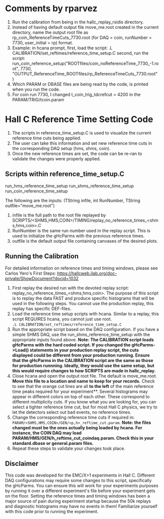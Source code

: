 # Comments by rparvez
1. Run the calibration from being in the hallc_replay_rsidis directory.
2. Instead of having default output file move_me.root created in the current directory, name the output root file as rp_coin_ReferenceTimeCuts_7730.root 
(for DAQ = coin, runNumber = 7730, user_initial = rp) format.
3. Example: in hcana prompt,
first, load the script:
	.L CALIBRATION/set_reftimes/reference_time_setup.C 
second, run the script:
	run_coin_reference_setup("ROOTfiles/coin_noReferenceTime_7730_-1.root", 7730, "OUTPUT_ReferenceTime_ROOTfiles/rp_ReferenceTimeCuts_7730.root")
4. Which PARAM or DBASE files are being read by the code, is printed when you run the code.
5. For coin run 7730, I changed t_coin_trig_tdcrefcut = 4200 in the PARAM/TRIG/tcoin.param 

# Hall C Reference Time Setting Code

1. The scripts in reference_time_setup.C is used to visualize the current reference time cuts being applied.
2. The user can take this information and set new reference time cuts in the corresponding DAQ setup (hms, shms, coin).
3. Once the new reference times are set, the code can be re-ran to validate the changes were properly applied.

## Scripts within reference_time_setup.C
run_hms_reference_time_setup
run_shms_reference_time_setup
run_coin_reference_time_setup

The following are the inputs:
(TString infile, int RunNumber, TString outfile="move_me.root")
1. infile is the full path to the root file replayed by SCRIPTS/<SHMS,HMS,COIN>/TIMING/replay_no_reference_times_<shms,hms,coin>.C
2. RunNumber is the same run number used in the replay script.  This is used to initialize the gHcParms with the previous reference times.
3. outfile is the default output file containing canvases of the desired plots.

## Running the Calibration
For detailed information on reference times and timing windows, please see Carlos Yero's First Steps:
https://hallcweb.jlab.org/doc-private/ShowDocument?docid=1032
1. First replay the desired run with the devoted replay script: replay_no_reference_times_<shms,hms,coin>.  The purpose of this script is to replay the data FAST and produce specific histograms that will be used in the following steps.  You cannot use the production replay, this replay has specific DEF-files.
2. Load the reference time setup scripts with hcana.  Similar to a replay, this script REQUIRES hcana, you cannot just use root.  
`.L CALIBRATION/set_reftimes/reference_time_setup.C`
3. Run the appropriate script based on the DAQ configuration.  If you have a simple SHMS DAQ, use the run_shms_reference_time_setup with the appropriate inputs found above.  **Note: The CALIBRATION script loads gHcParms with the hard coded script.  If you changed the gHcParms->Load() statements in your production replay script, the cuts displayed could be  different from your production running. Ensure that the gHcParms in the CALIBRATION script are the same as those for production runnning.  Ideally, they would use the same setup, but this would require changes to how SCRIPTS are made in hallc_replay.**
4. Close hcana and open the output root file.  The default is move_me.root. **Move this file to a location and name to keep for your records.** Check to see that the orange cut lines are all **to the left** of the main reference time peaks required for your experiment**.  Several histograms may appear in different colors on top of each other.  These correspond to different multiplicity cuts. If you know what you are looking for, you can select a tighter reference time cut, but for most Hall C physics, we try to let the detectors select out bad events, no reference times.  
5. Change the corresponding reference time cuts if required in: `PARAM/<SHMS,HMS,COIN>/GEN/<p,h>_reftime_cut.param`.  **Note: the files changed must be the ones actually being loaded by hcana.  For instance, the COIN DAQ may load PARAM/HMS/GEN/h_reftime_cut_coindaq.param.  Check this in your standard.dbase or general.param files.**
6. Repeat these steps to validate your changes took place.

## Disclaimer
This code was developed for the EMC/X>1 experiments in Hall C.  Different DAQ configurations may require some changes to this script, specifically the gHcParms.  You can ensure this will work for your experiments purposes by running it over a different experiment's file before your experiment gets on the floor.  Setting the reference times and timing windows has been a major source of pain during experiment startup because the 50k replays and diagnostic histograms may have no events in them!  Familiarize yourself with this code prior to running the experiment.  
